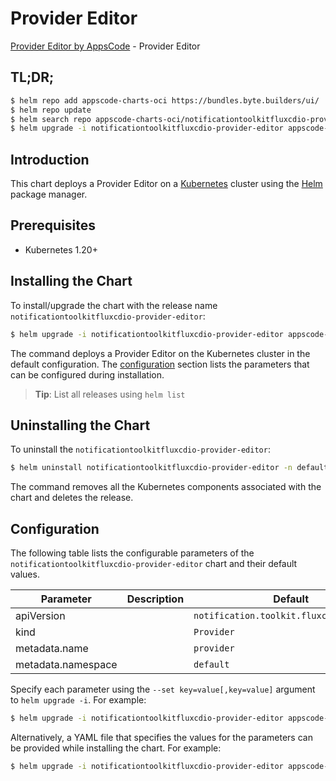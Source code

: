 # Provider Editor

[Provider Editor by AppsCode](https://appscode.com) - Provider Editor

## TL;DR;

```bash
$ helm repo add appscode-charts-oci https://bundles.byte.builders/ui/
$ helm repo update
$ helm search repo appscode-charts-oci/notificationtoolkitfluxcdio-provider-editor --version=v0.14.0
$ helm upgrade -i notificationtoolkitfluxcdio-provider-editor appscode-charts-oci/notificationtoolkitfluxcdio-provider-editor -n default --create-namespace --version=v0.14.0
```

## Introduction

This chart deploys a Provider Editor on a [Kubernetes](http://kubernetes.io) cluster using the [Helm](https://helm.sh) package manager.

## Prerequisites

- Kubernetes 1.20+

## Installing the Chart

To install/upgrade the chart with the release name `notificationtoolkitfluxcdio-provider-editor`:

```bash
$ helm upgrade -i notificationtoolkitfluxcdio-provider-editor appscode-charts-oci/notificationtoolkitfluxcdio-provider-editor -n default --create-namespace --version=v0.14.0
```

The command deploys a Provider Editor on the Kubernetes cluster in the default configuration. The [configuration](#configuration) section lists the parameters that can be configured during installation.

> **Tip**: List all releases using `helm list`

## Uninstalling the Chart

To uninstall the `notificationtoolkitfluxcdio-provider-editor`:

```bash
$ helm uninstall notificationtoolkitfluxcdio-provider-editor -n default
```

The command removes all the Kubernetes components associated with the chart and deletes the release.

## Configuration

The following table lists the configurable parameters of the `notificationtoolkitfluxcdio-provider-editor` chart and their default values.

|     Parameter      | Description |                       Default                       |
|--------------------|-------------|-----------------------------------------------------|
| apiVersion         |             | <code>notification.toolkit.fluxcd.io/v1beta3</code> |
| kind               |             | <code>Provider</code>                               |
| metadata.name      |             | <code>provider</code>                               |
| metadata.namespace |             | <code>default</code>                                |


Specify each parameter using the `--set key=value[,key=value]` argument to `helm upgrade -i`. For example:

```bash
$ helm upgrade -i notificationtoolkitfluxcdio-provider-editor appscode-charts-oci/notificationtoolkitfluxcdio-provider-editor -n default --create-namespace --version=v0.14.0 --set apiVersion=notification.toolkit.fluxcd.io/v1beta3
```

Alternatively, a YAML file that specifies the values for the parameters can be provided while
installing the chart. For example:

```bash
$ helm upgrade -i notificationtoolkitfluxcdio-provider-editor appscode-charts-oci/notificationtoolkitfluxcdio-provider-editor -n default --create-namespace --version=v0.14.0 --values values.yaml
```
